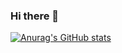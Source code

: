 ### Hi there 👋





[![Anurag's GitHub stats](https://github-readme-stats.vercel.app/api?username=shahzeb-Asghar)](https://github.com/anuraghazra/github-readme-stats)
